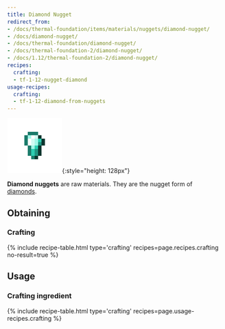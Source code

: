```yaml
---
title: Diamond Nugget
redirect_from:
- /docs/thermal-foundation/items/materials/nuggets/diamond-nugget/
- /docs/diamond-nugget/
- /docs/thermal-foundation/diamond-nugget/
- /docs/thermal-foundation-2/diamond-nugget/
- /docs/1.12/thermal-foundation-2/diamond-nugget/
recipes:
  crafting:
  - tf-1-12-nugget-diamond
usage-recipes:
  crafting:
  - tf-1-12-diamond-from-nuggets
---
```


![Diamond nugget](/assets/images/thermal-foundation-2/nugget-diamond.png){:style="height: 128px"}


**Diamond nuggets** are raw materials. They are the nugget form of
[diamonds](https://minecraft.gamepedia.com/Diamond).


Obtaining
---------

### Crafting
{% include recipe-table.html type='crafting' recipes=page.recipes.crafting no-result=true %}


Usage
-----

### Crafting ingredient
{% include recipe-table.html type='crafting' recipes=page.usage-recipes.crafting %}
